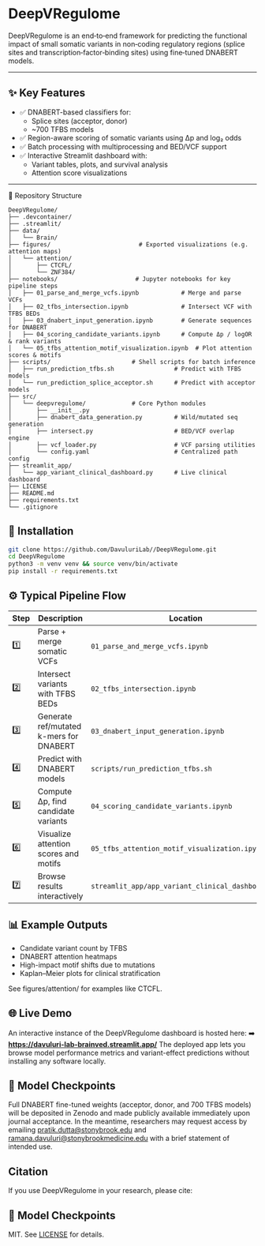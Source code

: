 # DeepVRegulome

DeepVRegulome is an end‑to‑end framework for predicting the functional impact of small somatic variants in non‑coding regulatory regions (splice sites and transcription‑factor‑binding sites) using fine‑tuned DNABERT models.

---

## ✨ Key Features

- ✅ DNABERT-based classifiers for:
  - Splice sites (acceptor, donor)
  - ~700 TFBS models
- ✅ Region-aware scoring of somatic variants using Δp and log₂ odds
- ✅ Batch processing with multiprocessing and BED/VCF support
- ✅ Interactive Streamlit dashboard with:
  - Variant tables, plots, and survival analysis
  - Attention score visualizations

---

📁 Repository Structure
```
DeepVRegulome/
├── .devcontainer/
├── .streamlit/
├── data/
│   └── Brain/
├── figures/                         # Exported visualizations (e.g. attention maps)
│   └── attention/
│       ├── CTCFL/
│       └── ZNF384/
├── notebooks/                      # Jupyter notebooks for key pipeline steps
│   ├── 01_parse_and_merge_vcfs.ipynb            # Merge and parse VCFs
│   ├── 02_tfbs_intersection.ipynb               # Intersect VCF with TFBS BEDs
│   ├── 03_dnabert_input_generation.ipynb        # Generate sequences for DNABERT
│   ├── 04_scoring_candidate_variants.ipynb      # Compute Δp / logOR & rank variants
│   └── 05_tfbs_attention_motif_visualization.ipynb  # Plot attention scores & motifs
├── scripts/                       # Shell scripts for batch inference
│   ├── run_prediction_tfbs.sh                 # Predict with TFBS models
│   └── run_prediction_splice_acceptor.sh      # Predict with acceptor models
├── src/
│   └── deepvregulome/             # Core Python modules
│       ├── __init__.py
│       ├── dnabert_data_generation.py         # Wild/mutated seq generation
│       ├── intersect.py                       # BED/VCF overlap engine
│       ├── vcf_loader.py                      # VCF parsing utilities
│       └── config.yaml                        # Centralized path config
├── streamlit_app/
│   └── app_variant_clinical_dashboard.py      # Live clinical dashboard
├── LICENSE
├── README.md
├── requirements.txt
└── .gitignore

```
## 🧪 Installation
```bash
git clone https://github.com/DavuluriLab//DeepVRegulome.git
cd DeepVRegulome
python3 -m venv venv && source venv/bin/activate
pip install -r requirements.txt
```



## ⚙️ Typical Pipeline Flow
| Step | Description | Location |
|------|-------------|----------|
| 1️⃣ | Parse + merge somatic VCFs | `01_parse_and_merge_vcfs.ipynb` |
| 2️⃣ | Intersect variants with TFBS BEDs | `02_tfbs_intersection.ipynb` |
| 3️⃣ | Generate ref/mutated k-mers for DNABERT | `03_dnabert_input_generation.ipynb` |
| 4️⃣ | Predict with DNABERT models | `scripts/run_prediction_tfbs.sh` |
| 5️⃣ | Compute Δp, find candidate variants | `04_scoring_candidate_variants.ipynb` |
| 6️⃣ | Visualize attention scores and motifs | `05_tfbs_attention_motif_visualization.ipynb` |
| 7️⃣ | Browse results interactively | `streamlit_app/app_variant_clinical_dashboard.py` |


## 📊 Example Outputs
  * Candidate variant count by TFBS
  * DNABERT attention heatmaps
  * High-impact motif shifts due to mutations
  * Kaplan–Meier plots for clinical stratification

See figures/attention/ for examples like CTCFL.


## 🌐 Live Demo

An interactive instance of the DeepVRegulome dashboard is hosted here:
➡️ **https://davuluri-lab-brainved.streamlit.app/**
The deployed app lets you browse model performance metrics and variant-effect predictions without installing any software locally.

## 🧬 Model Checkpoints
Full DNABERT fine-tuned weights (acceptor, donor, and 700 TFBS models) will be deposited in Zenodo and made publicly available immediately upon journal acceptance.
In the meantime, researchers may request access by emailing pratik.dutta@stonybrook.edu and ramana.davuluri@stonybrookmedicine.edu  with a brief statement of intended use.

## Citation
If you use DeepVRegulome in your research, please cite:



## 🧬 Model Checkpoints
MIT. See [LICENSE](LICENSE) for details.
